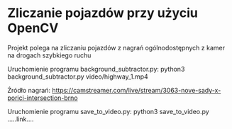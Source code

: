# Zliczanie pojazdów przy użyciu OpenCV
Projekt polega na zliczaniu pojazdów z nagrań ogólnodostępnych z kamer na drogach szybkiego ruchu

Uruchomienie programu background_subtractor.py:
python3 background_subtractor.py video/highway_1.mp4

Źródło nagrań: https://camstreamer.com/live/stream/3063-nove-sady-x-porici-intersection-brno

Uruchomienie programu save_to_video.py:
python3 save_to_video.py .....link....




